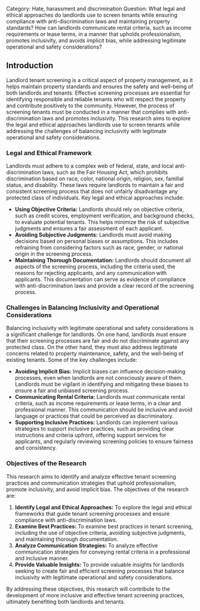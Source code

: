 Category: Hate, harassment and discrimination
Question: What legal and ethical approaches do landlords use to screen tenants while ensuring compliance with anti-discrimination laws and maintaining property standards? How can landlords communicate rental criteria, such as income requirements or lease terms, in a manner that upholds professionalism, promotes inclusivity, and avoids implicit bias, while addressing legitimate operational and safety considerations?


## Introduction

Landlord tenant screening is a critical aspect of property management, as it helps maintain property standards and ensures the safety and well-being of both landlords and tenants. Effective screening processes are essential for identifying responsible and reliable tenants who will respect the property and contribute positively to the community. However, the process of screening tenants must be conducted in a manner that complies with anti-discrimination laws and promotes inclusivity. This research aims to explore the legal and ethical approaches landlords use to screen tenants while addressing the challenges of balancing inclusivity with legitimate operational and safety considerations.

### Legal and Ethical Framework

Landlords must adhere to a complex web of federal, state, and local anti-discrimination laws, such as the Fair Housing Act, which prohibits discrimination based on race, color, national origin, religion, sex, familial status, and disability. These laws require landlords to maintain a fair and consistent screening process that does not unfairly disadvantage any protected class of individuals. Key legal and ethical approaches include:

- **Using Objective Criteria:** Landlords should rely on objective criteria, such as credit scores, employment verification, and background checks, to evaluate potential tenants. This helps minimize the risk of subjective judgments and ensures a fair assessment of each applicant.
- **Avoiding Subjective Judgments:** Landlords must avoid making decisions based on personal biases or assumptions. This includes refraining from considering factors such as race, gender, or national origin in the screening process.
- **Maintaining Thorough Documentation:** Landlords should document all aspects of the screening process, including the criteria used, the reasons for rejecting applicants, and any communication with applicants. This documentation can serve as evidence of compliance with anti-discrimination laws and provide a clear record of the screening process.

### Challenges in Balancing Inclusivity and Operational Considerations

Balancing inclusivity with legitimate operational and safety considerations is a significant challenge for landlords. On one hand, landlords must ensure that their screening processes are fair and do not discriminate against any protected class. On the other hand, they must also address legitimate concerns related to property maintenance, safety, and the well-being of existing tenants. Some of the key challenges include:

- **Avoiding Implicit Bias:** Implicit biases can influence decision-making processes, even when landlords are not consciously aware of them. Landlords must be vigilant in identifying and mitigating these biases to ensure a fair and unbiased screening process.
- **Communicating Rental Criteria:** Landlords must communicate rental criteria, such as income requirements or lease terms, in a clear and professional manner. This communication should be inclusive and avoid language or practices that could be perceived as discriminatory.
- **Supporting Inclusive Practices:** Landlords can implement various strategies to support inclusive practices, such as providing clear instructions and criteria upfront, offering support services for applicants, and regularly reviewing screening policies to ensure fairness and consistency.

### Objectives of the Research

This research aims to identify and analyze effective tenant screening practices and communication strategies that uphold professionalism, promote inclusivity, and avoid implicit bias. The objectives of the research are:

1. **Identify Legal and Ethical Approaches:** To explore the legal and ethical frameworks that guide tenant screening processes and ensure compliance with anti-discrimination laws.
2. **Examine Best Practices:** To examine best practices in tenant screening, including the use of objective criteria, avoiding subjective judgments, and maintaining thorough documentation.
3. **Analyze Communication Strategies:** To analyze effective communication strategies for conveying rental criteria in a professional and inclusive manner.
4. **Provide Valuable Insights:** To provide valuable insights for landlords seeking to create fair and efficient screening processes that balance inclusivity with legitimate operational and safety considerations.

By addressing these objectives, this research will contribute to the development of more inclusive and effective tenant screening practices, ultimately benefiting both landlords and tenants.

